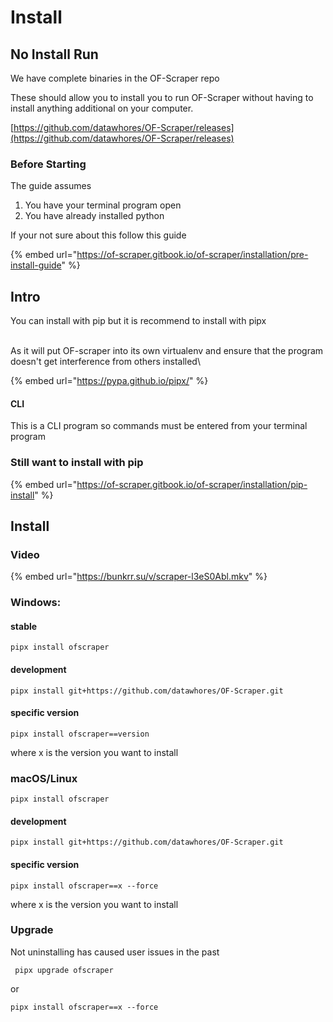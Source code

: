# Install

## No Install Run

We have complete binaries in the OF-Scraper repo

These should allow you to install you to run OF-Scraper without having to install anything additional on your computer.&#x20;

[https://github.com/datawhores/OF-Scraper/releases](https://github.com/datawhores/OF-Scraper/releases)

### Before Starting

The guide assumes&#x20;

1. You have your terminal program open&#x20;
2. You have already installed python&#x20;

If your not sure about this follow this guide

{% embed url="https://of-scraper.gitbook.io/of-scraper/installation/pre-install-guide" %}

##

## Intro

You can install with pip but it is recommend to install with pipx

\
As it will put OF-scraper into its own virtualenv and ensure that the program doesn't get interference from others installed\


{% embed url="https://pypa.github.io/pipx/" %}

#### CLI

This is a CLI program so commands must be entered from your terminal program

### Still want to install with pip

{% embed url="https://of-scraper.gitbook.io/of-scraper/installation/pip-install" %}

## Install

### Video

{% embed url="https://bunkrr.su/v/scraper-l3eS0Abl.mkv" %}

### Windows:

#### stable

```
pipx install ofscraper
```

#### development

```
pipx install git+https://github.com/datawhores/OF-Scraper.git 
```

#### specific version

```
pipx install ofscraper==version
```

where x is the version you want to install

### macOS/Linux

```
pipx install ofscraper
```

#### development



```
pipx install git+https://github.com/datawhores/OF-Scraper.git 
```

#### specific version

```
pipx install ofscraper==x --force
```

where x is the version you want to install

### Upgrade

Not uninstalling has caused user issues in the past

```
 pipx upgrade ofscraper
```

or

```
pipx install ofscraper==x --force
```
